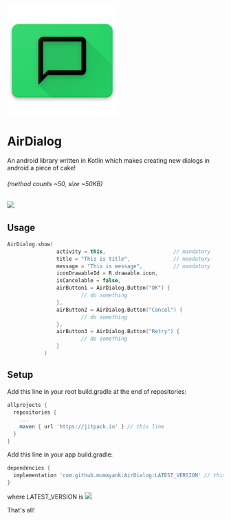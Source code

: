 ![alt text](https://github.com/mumayank/AirDialog/blob/master/image.png "Logo")

# AirDialog 

An android library written in Kotlin which makes creating new dialogs in android a piece of cake!

###### (method counts ~50, size ~50KB)

[![](https://jitpack.io/v/mumayank/AirDialog.svg)](https://jitpack.io/#mumayank/AirDialog)

## Usage
```kotlin
AirDialog.show(
                activity = this,                      // mandatory
                title = "This is title",              // mandatory
                message = "This is message",          // mandatory
                iconDrawableId = R.drawable.icon,
                isCancelable = false,
                airButton1 = AirDialog.Button("OK") {
                        // do something
                },
                airButton2 = AirDialog.Button("Cancel") {
                        // do something
                },
                airButton3 = AirDialog.Button("Retry") {
                        // do something
                }
            )
```

## Setup
Add this line in your root build.gradle at the end of repositories:

```gradle
allprojects {
  repositories {
    ...
    maven { url 'https://jitpack.io' } // this line
  }
}
  ```
Add this line in your app build.gradle:
```gradle
dependencies {
  implementation 'com.github.mumayank:AirDialog:LATEST_VERSION' // this line
}
```
where LATEST_VERSION is [![](https://jitpack.io/v/mumayank/AirDialog.svg)](https://jitpack.io/#mumayank/AirDialog)

That's all!
